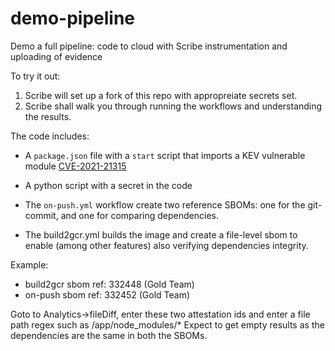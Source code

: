 # demo-pipeline
Demo a full pipeline: code to cloud with Scribe instrumentation and uploading of evidence

To try it out:
1. Scribe will set up a fork of this repo with appropreiate secrets set.
2. Scribe shall walk you through running the workflows and understanding the results.


The code includes:
- A `package.json` file with a `start` script that imports a KEV vulnerable module [CVE-2021-21315](https://nvd.nist.gov/vuln/detail/CVE-2021-21315) 
- A python script with a secret in the code

- The `on-push.yml` workflow create two reference SBOMs: one for the git-commit, and one for comparing dependencies.
- The build2gcr.yml builds the image and create a file-level sbom to enable (among other features) also verifying dependencies integrity. 

Example:
* build2gcr sbom ref: 332448 (Gold Team)
* on-push sbom ref: 332452 (Gold Team)

Goto to Analytics->fileDiff, enter these two attestation ids and enter a file path regex such as /app/node_modules/* 
Expect to get empty results as the dependencies are the same in both the SBOMs.

